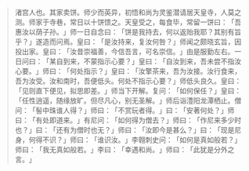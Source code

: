 
> 渚宫人也。其家卖饼。师少而英异，初悟和尚为灵鉴潜请居天皇寺，人莫之测。师家于寺巷，常日以十饼馈之。天皇受之，每食毕，常留一饼曰：​「吾惠汝以荫子孙。​」师一日自念曰：​「饼是我持去，何以返贻我耶？其别有旨乎？​」遂造而问焉。皇曰：​「是汝持来，复汝何咎？​」师闻之颇晓玄旨，因投出家。皇曰：​「汝昔崇福善，今信吾言，可名崇信。​」由是服勤左右。一日问曰：​「某自到来，不蒙指示心要？​」皇曰：​「自汝到来，吾未尝不指汝心要。​」师曰：​「何处指示？​」皇曰：​「汝擎茶来，吾为汝接。汝行食来，吾为汝受。汝和南时，吾便低头。何处不指示心要？​」师低头良久。皇曰：​「见则直下便见，拟思即差。​」师当下开解。复问：​「如何保任？​」皇曰：​「任性逍遥，随缘放旷。但尽凡心，别无圣解。​」师后诣澧阳龙潭栖止。僧问：​「髻中珠谁人得？​」师曰：​「不赏玩者得。​」曰：​「安著何处？​」师曰：​「有处即道来。​」有尼问：​「如何得为僧去？​」师曰：​「作尼来多少时也？​」曰：​「还有为僧时也无？​」师曰：​「汝即今是甚么？​」曰：​「现是尼身，何得不识？​」师曰：​「谁识汝。​」李翱刺史问：​「如何是真如般若？​」师曰：​「我无真如般若。​」李曰：​「幸遇和尚。​」师曰：​「此犹是分外之言。​」

